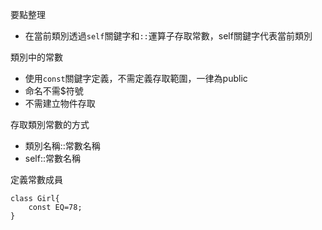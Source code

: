 要點整理
- 在當前類別透過`self`關鍵字和`::`運算子存取常數，self關鍵字代表當前類別

類別中的常數
* 使用`const`關鍵字定義，不需定義存取範圍，一律為public
* 命名不需$符號
* 不需建立物件存取

存取類別常數的方式
* 類別名稱::常數名稱
* self::常數名稱

定義常數成員
```
class Girl{
	const EQ=78;
}
```